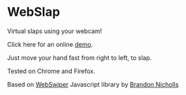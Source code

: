 WebSlap
=======

Virtual slaps using your webcam!

Click here for an online [demo](http://creativecollective.gr/labs/webslap/).

Just move your hand fast from right to left, to slap.

Tested on Chrome and Firefox.

Based on [WebSwiper](https://github.com/iambrandonn/WebcamSwiper) Javascript library by [Brandon Nicholls](https://github.com/iambrandonn)
